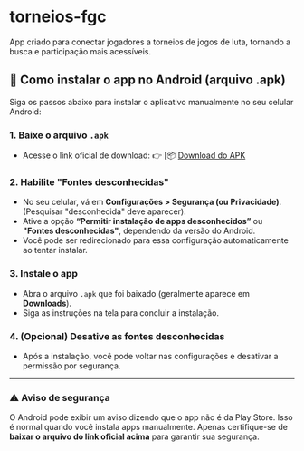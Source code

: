# torneios-fgc
App criado para conectar jogadores a torneios de jogos de luta, tornando a busca e participação mais acessíveis.

## 📲 Como instalar o app no Android (arquivo .apk)

Siga os passos abaixo para instalar o aplicativo manualmente no seu celular Android:

### 1. Baixe o arquivo `.apk`
- Acesse o link oficial de download:
  👉 [📦 [Download do APK](https://github.com/CaioNP20/torneios-fgc/releases/download/v1.0.1/torneios-fgc.apk)

### 2. Habilite "Fontes desconhecidas"
- No seu celular, vá em **Configurações > Segurança (ou Privacidade)**. (Pesquisar "desconhecida" deve aparecer).
- Ative a opção **“Permitir instalação de apps desconhecidos”** ou **"Fontes desconhecidas"**, dependendo da versão do Android.
- Você pode ser redirecionado para essa configuração automaticamente ao tentar instalar.

### 3. Instale o app
- Abra o arquivo `.apk` que foi baixado (geralmente aparece em **Downloads**).
- Siga as instruções na tela para concluir a instalação.

### 4. (Opcional) Desative as fontes desconhecidas
- Após a instalação, você pode voltar nas configurações e desativar a permissão por segurança.

---

### ⚠️ Aviso de segurança
O Android pode exibir um aviso dizendo que o app não é da Play Store. Isso é normal quando você instala apps manualmente. Apenas certifique-se de **baixar o arquivo do link oficial acima** para garantir sua segurança.
